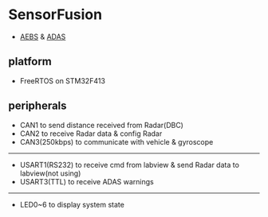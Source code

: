 # SensorFusion
 * [AEBS](https://en.wikipedia.org/wiki/AEBS) & [ADAS](https://en.wikipedia.org/wiki/ADAS)
## platform
 * FreeRTOS on STM32F413
## peripherals
 * CAN1 to send distance received from Radar(DBC)
 * CAN2 to receive Radar data & config Radar
 * CAN3(250kbps) to communicate with vehicle & gyroscope
 ---
 * USART1(RS232) to receive cmd from labview & send Radar data to labview(not using)
 * USART3(TTL) to receive ADAS warnings
---
 * LED0~6 to display system state